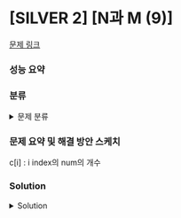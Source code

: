# [SILVER 2] [N과 M (9)]

[문제 링크](https://www.acmicpc.net/problem/15663) 

### 성능 요약

### 분류

<details><summary>문제 분류</summary> 

[백트래킹]

</details>

### 문제 요약 및 해결 방안 스케치

c[i] : i index의 num의 개수

### Solution

<details><summary>Solution</summary> 

[Source Code]

</details>
